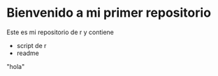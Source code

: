 # Bienvenido a mi primer repositorio

Este es mi repositorio de r y contiene 
- script de r
- readme

"hola"
